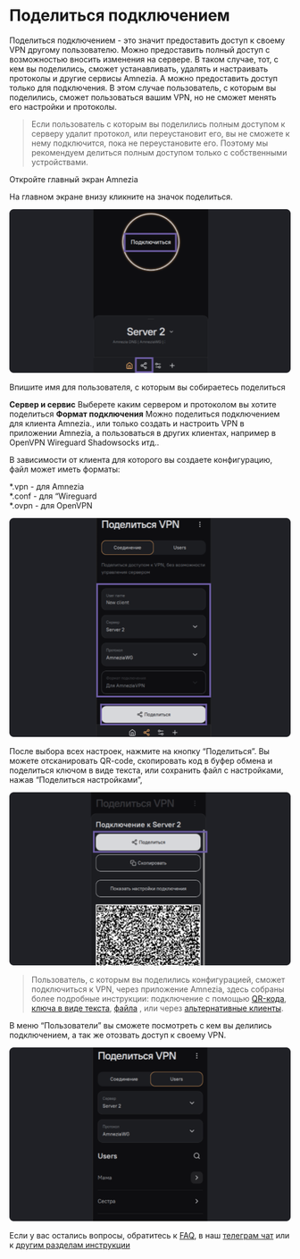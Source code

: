 # Поделиться подключением

Поделиться подключением - это значит предоставить доступ к своему VPN другому пользователю. 
Можно предоставить полный доступ с возможностью вносить изменения на сервере. 
В таком случае, тот, с кем вы поделились, сможет устанавливать, удалять и настраивать протоколы и другие сервисы Amnezia. 
А можно предоставить доступ только для подключения. В этом случае пользователь, с которым вы поделились, сможет 
пользоваться вашим VPN, но не сможет менять его настройки и протоколы.

> Если пользователь с которым вы поделились полным доступом к серверу удалит протокол, или переустановит его, 
вы не сможете к нему подключится, пока не переустановите его. Поэтому мы рекомендуем делиться полным доступом только с собственными устройствами. 



Откройте главный экран Amnezia


На главном экране внизу кликните на значок поделиться.

![](https://raw.githubusercontent.com/amnezia-vpn/amnezia.org-content/master/docs/ru/instructions/10_sharing-connect/img/sc_ru_1.png)



Впишите имя для пользователя, с которым вы собираетесь поделиться

**Сервер и сервис**
Выберете каким сервером и протоколом вы хотите поделиться
**Формат подключения**
Можно поделиться подключением для клиента Amnezia., или только создать и настроить VPN в приложении Amnezia, а пользоваться  в других  клиентах, например в  OpenVPN Wireguard Shadowsocks итд..

В зависимости от  клиента для которого вы создаете конфигурацию, файл может иметь форматы:

*.vpn - для Amnezia \
*.conf - для “Wireguard \
*.ovpn - для OpenVPN



![](https://raw.githubusercontent.com/amnezia-vpn/amnezia.org-content/master/docs/ru/instructions/10_sharing-connect/img/sc_ru_2.png)

После выбора всех настроек, нажмите на кнопку “Поделиться”.
Вы можете отсканировать QR-code, 
скопировать код в буфер обмена и поделиться ключом в виде текста, или
сохранить файл с настройками, нажав “Поделиться настройками”,

![](https://raw.githubusercontent.com/amnezia-vpn/amnezia.org-content/master/docs/ru/instructions/10_sharing-connect/img/sc_ru_3.png)

>Пользователь, с которым вы поделились конфигурацией, сможет подключиться к VPN, черeз приложение Amnezia, здесь собраны более подробные инструкции: подключение с помощью [QR-кода], [ключа в виде текста], [файла] , или через [альтернативные клиенты].

В меню “Пользователи” вы сможете посмотреть с кем вы делились подключением, а так же отозвать доступ к своему VPN.

![](https://raw.githubusercontent.com/amnezia-vpn/amnezia.org-content/master/docs/ru/instructions/10_sharing-connect/img/sc_ru_4.png)

Если у вас остались вопросы, обратитесь к [FAQ], в наш [телеграм чат] или к [другим разделам инструкции]


[QR-кода]: ../instructions/05_qr-code_connection
[файла]: ../instructions/04_file-connection
[альтернативные клиенты]: ../instructions/27_alternetive_apk
[FAQ]: ../faq 
[телеграм чат]: https://t.me/amnezia_vpn
[другим разделам инструкции]: ../instructions
[ключа в виде текста]: ../instructions/03_text-key-connection
[других клиентов]: ../instructions/27_alternetive_apk



